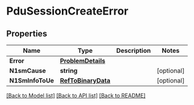 # PduSessionCreateError

## Properties
Name | Type | Description | Notes
------------ | ------------- | ------------- | -------------
**Error** | [**ProblemDetails**](ProblemDetails.md) |  | 
**N1smCause** | **string** |  | [optional] 
**N1SmInfoToUe** | [**RefToBinaryData**](RefToBinaryData.md) |  | [optional] 

[[Back to Model list]](../README.md#documentation-for-models) [[Back to API list]](../README.md#documentation-for-api-endpoints) [[Back to README]](../README.md)


